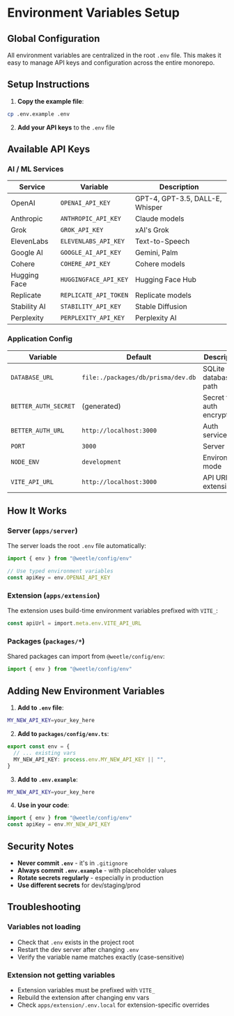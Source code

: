 # Environment Variables Setup

## Global Configuration

All environment variables are centralized in the root `.env` file. This makes it easy to manage API keys and configuration across the entire monorepo.

## Setup Instructions

1. **Copy the example file**:
```bash
cp .env.example .env
```

2. **Add your API keys** to the `.env` file

## Available API Keys

### AI / ML Services

| Service | Variable | Description |
|---------|----------|-------------|
| OpenAI | `OPENAI_API_KEY` | GPT-4, GPT-3.5, DALL-E, Whisper |
| Anthropic | `ANTHROPIC_API_KEY` | Claude models |
| Grok | `GROK_API_KEY` | xAI's Grok |
| ElevenLabs | `ELEVENLABS_API_KEY` | Text-to-Speech |
| Google AI | `GOOGLE_AI_API_KEY` | Gemini, Palm |
| Cohere | `COHERE_API_KEY` | Cohere models |
| Hugging Face | `HUGGINGFACE_API_KEY` | Hugging Face Hub |
| Replicate | `REPLICATE_API_TOKEN` | Replicate models |
| Stability AI | `STABILITY_API_KEY` | Stable Diffusion |
| Perplexity | `PERPLEXITY_API_KEY` | Perplexity AI |

### Application Config

| Variable | Default | Description |
|----------|---------|-------------|
| `DATABASE_URL` | `file:./packages/db/prisma/dev.db` | SQLite database path |
| `BETTER_AUTH_SECRET` | (generated) | Secret for auth encryption |
| `BETTER_AUTH_URL` | `http://localhost:3000` | Auth service URL |
| `PORT` | `3000` | Server port |
| `NODE_ENV` | `development` | Environment mode |
| `VITE_API_URL` | `http://localhost:3000` | API URL for extension |

## How It Works

### Server (`apps/server`)
The server loads the root `.env` file automatically:
```typescript
import { env } from "@weetle/config/env"

// Use typed environment variables
const apiKey = env.OPENAI_API_KEY
```

### Extension (`apps/extension`)
The extension uses build-time environment variables prefixed with `VITE_`:
```typescript
const apiUrl = import.meta.env.VITE_API_URL
```

### Packages (`packages/*`)
Shared packages can import from `@weetle/config/env`:
```typescript
import { env } from "@weetle/config/env"
```

## Adding New Environment Variables

1. **Add to `.env` file**:
```bash
MY_NEW_API_KEY=your_key_here
```

2. **Add to `packages/config/env.ts`**:
```typescript
export const env = {
  // ... existing vars
  MY_NEW_API_KEY: process.env.MY_NEW_API_KEY || "",
}
```

3. **Add to `.env.example`**:
```bash
MY_NEW_API_KEY=your_key_here
```

4. **Use in your code**:
```typescript
import { env } from "@weetle/config/env"
const apiKey = env.MY_NEW_API_KEY
```

## Security Notes

- **Never commit `.env`** - it's in `.gitignore`
- **Always commit `.env.example`** - with placeholder values
- **Rotate secrets regularly** - especially in production
- **Use different secrets** for dev/staging/prod

## Troubleshooting

### Variables not loading
- Check that `.env` exists in the project root
- Restart the dev server after changing `.env`
- Verify the variable name matches exactly (case-sensitive)

### Extension not getting variables
- Extension variables must be prefixed with `VITE_`
- Rebuild the extension after changing env vars
- Check `apps/extension/.env.local` for extension-specific overrides
